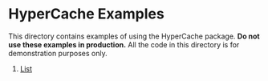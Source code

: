 # HyperCache Examples

This directory contains examples of using the HyperCache package.
**Do not use these examples in production.**
All the code in this directory is for demonstration purposes only.

1. [List](./list/list.go)